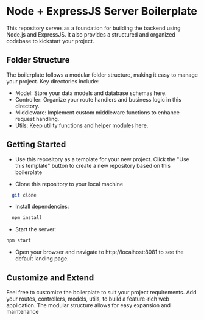 
# Node + ExpressJS Server Boilerplate

This repository serves as a foundation for building the backend using Node.js and ExpressJS. It also provides a structured and organized codebase to kickstart your project.



## Folder Structure
The boilerplate follows a modular folder structure, making it easy to manage your project. Key directories include:

  - Model: Store your data models and database schemas here.
  - Controller: Organize your route handlers and business logic in this directory.
  - Middleware: Implement custom middleware functions to enhance request handling.
  - Utils: Keep utility functions and helper modules here.



## Getting Started

 - Use this repository as a template for your new project. Click the "Use this template" button to create a new repository based on this boilerplate

 - Clone this repository to your local machine

```bash
  git clone 
```
 - Install dependencies:
```bash
  npm install
```
  - Start the server:
  ```bash
  npm start
```
 - Open your browser and navigate to http://localhost:8081 to see the default landing page.
## Customize and Extend

Feel free to customize the boilerplate to suit your project requirements. Add your routes, controllers, models, utils, to build a feature-rich web application. The modular structure allows for easy expansion and maintenance

